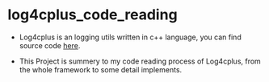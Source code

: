 # log4cplus_code_reading
  - Log4cplus is an logging utils written in c++ language, you can find source code [here](https://github.com/log4cplus/log4cplus).

- This Project is summery to my code reading process of Log4cplus, from the whole framework to some detail implements.